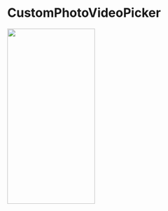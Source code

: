 # CustomPhotoVideoPicker

<p float="left">
 <img src="https://user-images.githubusercontent.com/29371886/145667507-4fd26399-8abf-492a-93e6-2a00131df508.png" data-canonical-src="https://gyazo.com/eb5c5741b6a9a16c692170a41a49c858.png" width="200" height="400" />
  
</p>

